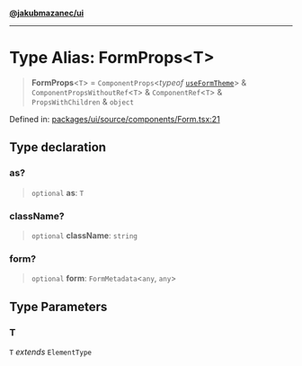 [**@jakubmazanec/ui**](../README.md)

---

# Type Alias: FormProps\<T\>

> **FormProps**\<`T`\> = `ComponentProps`\<_typeof_ [`useFormTheme`](../variables/useFormTheme.md)\>
> & `ComponentPropsWithoutRef`\<`T`\> & `ComponentRef`\<`T`\> & `PropsWithChildren` & `object`

Defined in:
[packages/ui/source/components/Form.tsx:21](https://github.com/jakubmazanec/tools/blob/acfa246dbb1035f65efb7fa114167a3cbefca108/packages/ui/source/components/Form.tsx#L21)

## Type declaration

### as?

> `optional` **as**: `T`

### className?

> `optional` **className**: `string`

### form?

> `optional` **form**: `FormMetadata`\<`any`, `any`\>

## Type Parameters

### T

`T` _extends_ `ElementType`
